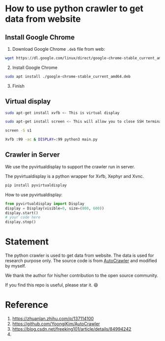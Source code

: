 # How to use python crawler to get data from website

## Install Google Chrome

1. Download Google Chrome `.deb` file from web:

```bash
wget https://dl.google.com/linux/direct/google-chrome-stable_current_amd64.deb
```

2. Install Google Chrome

``` bash 
sudo apt install ./google-chrome-stable_current_amd64.deb
```

3. Finish

## Virtual display  

``` bash
sudo apt-get install xvfb <- This is virtual display

sudo apt-get install screen <- This will allow you to close SSH terminal while running.

screen -S s1

Xvfb :99 -ac & DISPLAY=:99 python3 main.py
```

## Crawler in Server

We use the pyvirtualdisplay to support the crawler run in server.

The pyvirtualdisplay is a python wrapper for Xvfb, Xephyr and Xvnc.

``` bash
pip install pyvirtualdisplay
```

How to use pyvirtualdisplay:

``` python
from pyvirtualdisplay import Display
display = Display(visible=0, size=(800, 600))
display.start()
# your code here
display.stop()
```

# Statement

The python crawler is used to get data from website. The data is used for research purpose only.
The source code is from [AutoCrawler](https://github.com/YoongiKim/AutoCrawler) and modified by myself.

We thank the author for his/her contribution to the open source community.

If you find this repo is useful, please star it. 😄

# Reference
1. https://zhuanlan.zhihu.com/p/137114100
2. https://github.com/YoongiKim/AutoCrawler
3. https://blog.csdn.net/freeking101/article/details/84994242
4. 